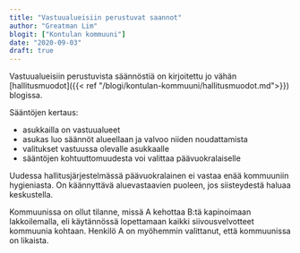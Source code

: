 ```yaml
---
title: "Vastuualueisiin perustuvat saannot"
author: "Greatman Lim"
blogit: ["Kontulan kommuuni"]
date: "2020-09-03"
draft: true
---
```


Vastuualueisiin perustuvista säännöstiä on kirjoitettu jo vähän [hallitusmuodot]({{< ref "/blogi/kontulan-kommuuni/hallitusmuodot.md">}}) blogissa.

Sääntöjen kertaus:

  - asukkailla on vastuualueet
  - asukas luo säännöt alueellaan ja valvoo niiden noudattamista
  - valitukset vastuussa olevalle asukkaalle
  - sääntöjen kohtuuttomuudesta voi valittaa päävuokralaiselle

Uudessa hallitusjärjestelmässä päävuokralainen ei vastaa enää kommuuniin hygieniasta. On käännyttävä aluevastaavien puoleen, jos siisteydestä haluaa keskustella.

Kommuunissa on ollut tilanne, missä A kehottaa B:tä kapinoimaan lakkoilemalla, eli käytännössä lopettamaan kaikki siivousvelvotteet kommuunia kohtaan. Henkilö A on myöhemmin valittanut, että kommuunissa on likaista.

